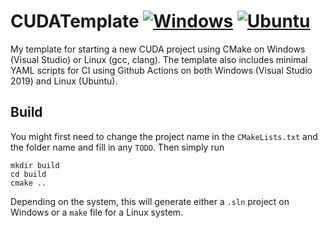 # CUDATemplate [![Windows](https://github.com/Ahdhn/CUDATemplate/actions/workflows/Windows.yml/badge.svg)](https://github.com/Ahdhn/CUDATemplate/actions/workflows/Windows.yml) [![Ubuntu](https://github.com/Ahdhn/CUDATemplate/actions/workflows/Ubuntu.yml/badge.svg)](https://github.com/Ahdhn/CUDATemplate/actions/workflows/Ubuntu.yml)
My template for starting a new CUDA project using CMake on Windows (Visual Studio) or Linux (gcc, clang). The template also includes minimal YAML scripts for CI using Github Actions on both Windows (Visual Studio 2019) and Linux (Ubuntu). 


## Build 
You might first need to change the project name in the `CMakeLists.txt` and the folder name and fill in any `TODO`. Then simply run 

```
mkdir build
cd build 
cmake ..
```

Depending on the system, this will generate either a `.sln` project on Windows or a `make` file for a Linux system. 

